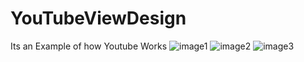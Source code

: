 # YouTubeViewDesign
Its an Example of how Youtube Works
![image1](https://user-images.githubusercontent.com/15318984/37354399-95acb6d0-2707-11e8-999d-859dceb289d4.jpeg)
![image2](https://user-images.githubusercontent.com/15318984/37354401-95fe0058-2707-11e8-823d-72084a2bb2b5.jpeg)
![image3](https://user-images.githubusercontent.com/15318984/37354404-965c66d4-2707-11e8-8ab2-101f74231f37.jpeg)
